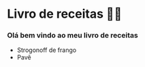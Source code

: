 # Livro de receitas :man_cook:

### Olá bem vindo ao meu livro de receitas 

- Strogonoff de frango
- Pavê
